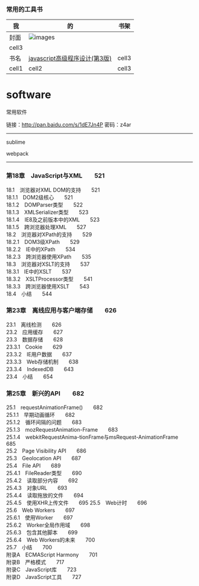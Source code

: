 ### 常用的工具书


| 我 | 的  | 书架 |
|---|----|----|
|封面|![images](https://raw.githubusercontent.com/qianjilou/tools/master/images/2jquery.jpg)
|cell3|
|书名|[javascript高级程序设计(第3版)]|cell3|
|cell1|cell2|cell3|

# software
常用软件


链接：http://pan.baidu.com/s/1dE7Jn4P 密码：z4ar


---
sublime

webpack

---


###  第18章　JavaScript与XML　　521  
18.1　浏览器对XML DOM的支持　　521  
18.1.1　DOM2级核心　　521  
18.1.2　DOMParser类型　　522  
18.1.3　XMLSerializer类型　　523  
18.1.4　IE8及之前版本中的XML　　523  
18.1.5　跨浏览器处理XML　　527  
18.2　浏览器对XPath的支持　　529  
18.2.1　DOM3级XPath　　529  
18.2.2　IE中的XPath　　534  
18.2.3　跨浏览器使用XPath　　535  
18.3　浏览器对XSLT的支持　　537  
18.3.1　IE中的XSLT　　537  
18.3.2　XSLTProcessor类型　　541  
18.3.3　跨浏览器使用XSLT　　543  
18.4　小结　　544  




###  第23章　离线应用与客户端存储　　626  
23.1　离线检测　　626  
23.2　应用缓存　　627  
23.3　数据存储　　628  
23.3.1　Cookie　　629  
23.3.2　IE用户数据　　637  
23.3.3　Web存储机制　　638  
23.3.4　IndexedDB　　643  
23.4　小结　　654  


###  第25章　新兴的API　　682  
25.1　requestAnimationFrame()　　682  
25.1.1　早期动画循环　　682  
25.1.2　循环间隔的问题　　683  
25.1.3　mozRequestAnimation-Frame　　683  
25.1.4　webkitRequestAnima-tionFrame与msRequest-AnimationFrame　　685  
25.2　Page Visibility API　　686  
25.3　Geolocation API　　687  
25.4　File API　　689  
25.4.1　FileReader类型　　690  
25.4.2　读取部分内容　　692  
25.4.3　对象URL　　693  
25.4.4　读取拖放的文件　　694  
25.4.5　使用XHR上传文件　　695
25.5　Web计时　　696  
25.6　Web Workers　　697  
25.6.1　使用Worker　　697  
25.6.2　Worker全局作用域　　698  
25.6.3　包含其他脚本　　699  
25.6.4　Web Workers的未来　　700  
25.7　小结　　700  
附录A　ECMAScript Harmony　　701  
附录B　严格模式　　717  
附录C　JavaScript库　　723  
附录D　JavaScript工具　　727  



[javascript高级程序设计(第3版)]:https://github.com/qianjilou/tools/tree/master/javascript3
